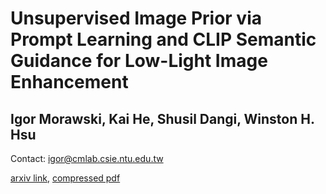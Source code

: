 # Unsupervised Image Prior via Prompt Learning and CLIP Semantic Guidance for Low-Light Image Enhancement
## Igor Morawski, Kai He, Shusil Dangi, Winston H. Hsu

Contact: igor@cmlab.csie.ntu.edu.tw

[arxiv link](https://arxiv.org/pdf/2405.11478), [compressed pdf](https://drive.google.com/file/d/19dEXmlMJ4tlitLgQgPMjTV7nkBYh3YPF/view?usp=sharing)
